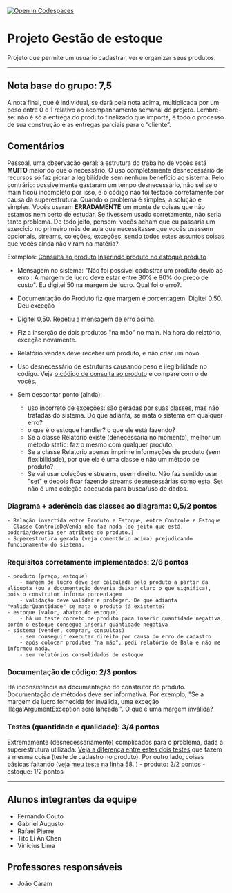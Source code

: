 [![Open in Codespaces](https://classroom.github.com/assets/launch-codespace-f4981d0f882b2a3f0472912d15f9806d57e124e0fc890972558857b51b24a6f9.svg)](https://classroom.github.com/open-in-codespaces?assignment_repo_id=10064418)
# Projeto Gestão de estoque
Projeto que permite um usuario cadastrar, ver e organizar seus produtos.

---

## Nota base do grupo: 7,5

A nota final, que é individual, se dará pela nota acima, multiplicada por um peso entre 0 e 1 relativo ao acompanhamento semanal do projeto. Lembre-se: não é só a entrega do produto finalizado que importa, é todo o processo de sua construção e as entregas parciais para o “cliente”.

## Comentários

Pessoal, uma observação geral: a estrutura do trabalho de vocês está **MUITO** maior do que o necessário. O uso completamente desnecessário de recursos só faz piorar a legibilidade sem nenhum benefício ao sistema. Pelo contrário: possivelmente gastaram um tempo desnecessário, não sei se o main ficou incompleto por isso, e o código não foi testado corretamente por causa da superestrutura. Quando o problema é simples, a solução é simples. Vocês usaram **ERRADAMENTE** um monte de coisas que não estamos nem perto de estudar. Se tivessem usado corretamente, não seria tanto problema. De todo jeito, pensem: vocês acham que eu passaria um exercício no primeiro mês de aula que necessitasse que vocês usassem opcionais, streams, coleções, exceções, sendo todos estes assuntos coisas que vocês ainda não viram na matéria?

Exemplos:
[Consulta ao produto](/docs/keepItSimple.PNG)
[Inserindo produto no estoque produto](/docs/keepItSimple2.PNG)

- Mensagem no sistema: "Não foi possível cadastrar um produto devio ao erro : A margem de lucro deve estar entre 30% e 80% do preco de custo". Eu digitei 50 na margem de lucro. Qual foi o erro?. 
- Documentação do Produto fiz que margem é porcentagem. Digitei 0.50. Deu exceção
- Digitei 0,50. Repetiu a mensagem de erro acima.
- Fiz a inserção de dois produtos "na mão" no main. Na hora do relatório, exceção novamente.
- Relatório vendas deve receber um produto, e não criar um novo.
- Uso desnecessário de estruturas causando peso e ilegibilidade no código. Veja [o código de consulta ao produto](/docs/keepItSimple.PNG) e compare com o de vocês.

- Sem descontar ponto (ainda):
    - uso incorreto de exceções: são geradas por suas classes, mas não tratadas do sistema. Do que adianta, se mata o sistema em qualquer erro?
    - o que é o estoque handler? o que ele está fazendo?
    - Se a classe Relatorio existe (denecessária no momento), melhor um método static: faz o mesmo com qualquer produto.
    - Se a classe Relatorio apenas imprime informações de produto (sem flexibilidade), por que ela é uma classe e não um método de produto?
    - Se vai usar coleções e streams, usem direito. Não faz sentido usar "set" e depois ficar fazendo streams desnecessárias [como esta](/docs/keepItSimple.PNG). Set não é uma coleção adequada para busca/uso de dados.

### Diagrama + aderência das classes ao diagrama: 0,5/2 pontos 
    - Relação invertida entre Produto e Estoque, entre Controle e Estoque
    - Classe ControleDeVenda não faz nada (do jeito que está, poderia/deveria ser atributo do produto.)
    - Superestrutura gerada (veja comentário acima) prejudicando funcionamento do sistema. 
### Requisitos corretamente implementados: 2/6 pontos 
	- produto (preço, estoque)
        - margem de lucro deve ser calculada pelo produto a partir da aliquota (ou a documentação deveria deixar claro o que significa), pois o construtor informa porcentagem
        - validação deve validar e proteger. De que adianta "validarQuantidade" se mata o produto já existente?
	- estoque (valor, abaixo do estoque)
        - há um teste correto de produto para inserir quantidade negativa, porém o estoque consegue inserir quantidade negativa
	- sistema (vender, comprar, consultas)
        - sem conseguir executar direito por causa do erro de cadastro
        - após colocar produtos "na mão", pedi relatório de Bala e não me informou nada.
        - sem relatórios consolidados de estoque

### Documentação de código: 2/3 pontos 
Há inconsistência na documentação do construtor do produto. Documentação de métodos deve ser informativa. Por exemplo, "Se a margem de lucro fornecida for inválida, uma exceção IllegalArgumentException será lançada.". O que é uma margem inválida?
	
### Testes (quantidade e qualidade): 3/4 pontos 
Extremamente (desnecessariamente) complicados para o problema, dada a superestrutura utilizada. [Veja a diferença entre estes dois testes](/docs/keepItSimple3.PNG) que fazem a mesma coisa (teste de cadastro no produto). Por outro lado, coisas básicas faltando ([veja meu teste na linha 58.](/codigo/src/test/java/EstoqueTest.java) )
	- produto: 2/2 pontos
	- estoque: 1/2 pontos

---

## Alunos integrantes da equipe

* Fernando Couto
* Gabriel Augusto
* Rafael Pierre
* Tito Li An Chen
* Vinicius Lima

## Professores responsáveis

* João Caram

